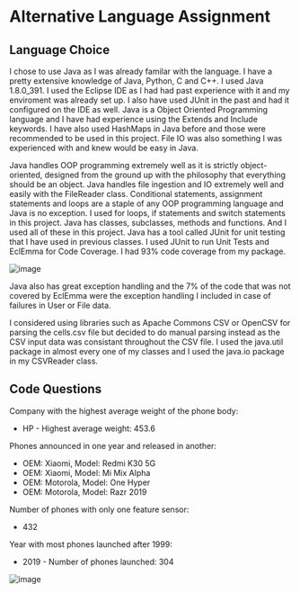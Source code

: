 # Alternative Language Assignment

## Language Choice
I chose to use Java as I was already familar with the language. I have a pretty extensive knowledge of Java, Python, C and C++. I used Java 1.8.0_391. I used the Eclipse IDE as I had had past experience with it and my enviroment was already set up. I also have used JUnit in the past and had it configured on the IDE as well. Java is a Object Oriented Programming language and I have had experience using the Extends and Include keywords. I have also used HashMaps in Java before and those were recommended to be used in this project. File IO was also something I was experienced with and knew would be easy in Java.

Java handles OOP programming extremely well as it is strictly object-oriented, designed from the ground up with the philosophy that everything should be an object.
Java handles file ingestion and IO extremely well and easily with the FileReader class.
Conditional statements, assignment statements and loops are a staple of any OOP programming language and Java is no exception. I used for loops, if statements and switch statements in this project.
Java has classes, subclasses, methods and functions. And I used all of these in this project.
Java has a tool called JUnit for unit testing that I have used in previous classes. I used JUnit to run Unit Tests and EclEmma for Code Coverage. I had 93% code coverage from my package.

![image](https://github.com/jscalzimarti/AlternativeLanguageAssignment/assets/125903169/43494442-a3b9-4d92-afab-2f6c66b3c1f5)

Java also has great exception handling and the 7% of the code that was not covered by EclEmma were the exception handling I included in case of failures in User or File data.

I considered using libraries such as Apache Commons CSV or OpenCSV for parsing the cells.csv file but decided to do manual parsing instead as the CSV input data was consistant throughout the CSV file. I used the java.util package in almost every one of my classes and I used the java.io package in my CSVReader class.



## Code Questions
Company with the highest average weight of the phone body: 
- HP - Highest average weight: 453.6

Phones announced in one year and released in another:
- OEM: Xiaomi, Model: Redmi K30 5G
- OEM: Xiaomi, Model: Mi Mix Alpha
- OEM: Motorola, Model: One Hyper
- OEM: Motorola, Model: Razr 2019

Number of phones with only one feature sensor: 
- 432

Year with most phones launched after 1999: 
- 2019 - Number of phones launched: 304

![image](https://github.com/jscalzimarti/AlternativeLanguageAssignment/assets/125903169/90945957-cfb9-4643-9d42-9cb39947260a)

